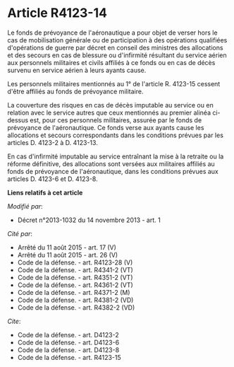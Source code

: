 # Article R4123-14

Le fonds de prévoyance de l'aéronautique a pour objet de verser hors le cas de mobilisation générale ou de participation à
des opérations qualifiées d'opérations de guerre par décret en conseil des ministres des allocations et des secours en cas de
blessure ou d'infirmité résultant du service aérien aux personnels militaires et civils affiliés à ce fonds ou en cas de
décès survenu en service aérien à leurs ayants cause. 

Les personnels militaires mentionnés au 1° de l'article R. 4123-15 cessent d'être affiliés au fonds de prévoyance militaire. 

La couverture des risques en cas de décès imputable au service ou en relation avec le service autres que ceux mentionnés au
premier alinéa ci-dessus est, pour ces personnels militaires, assurée par le fonds de prévoyance de l'aéronautique. Ce fonds
verse aux ayants cause les allocations et secours correspondants dans les conditions prévues par les articles D. 4123-2 à D.
4123-13. 

En cas d'infirmité imputable au service entraînant la mise à la retraite ou la réforme définitive, des allocations sont
versées aux militaires affiliés au fonds de prévoyance de l'aéronautique, dans les conditions prévues aux articles D. 4123-6
et D. 4123-8.

**Liens relatifs à cet article**

_Modifié par_:

  - Décret n°2013-1032 du 14 novembre 2013 - art. 1

_Cité par_:

  - Arrêté du 11 août 2015 - art. 17 (V)
  - Arrêté du 11 août 2015 - art. 26 (V)
  - Code de la défense. - art. R4123-28 (V)
  - Code de la défense. - art. R4341-2 (VT)
  - Code de la défense. - art. R4351-2 (VT)
  - Code de la défense. - art. R4361-2 (VT)
  - Code de la défense. - art. R4371-2 (M)
  - Code de la défense. - art. R4381-2 (VD)
  - Code de la défense. - art. R4382-2 (VD)

_Cite_:

  - Code de la défense. - art. D4123-2
  - Code de la défense. - art. D4123-6
  - Code de la défense. - art. D4123-8
  - Code de la défense. - art. R4123-15
